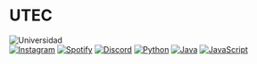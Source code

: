 # UTEC
![Universidad](https://raw.githubusercontent.com/kato420/UTEC/main/mel.jpg)
</br>
[![Instagram](https://img.shields.io/badge/Instagram-@kato420_0-E4405F?style=for-the-badge&logo=instagram&logoColor=white&labelColor=101010)](https://instagram.com/kato420\_0)
[![Spotify](https://img.shields.io/badge/Spotify-kato\_420-5865F2?style=for-the-badge&logo=discord&logoColor=white&labelColor=101010)](https://discord.com/)
[![Discord](https://img.shields.io/badge/Discord-kato\_420-5865F2?style=for-the-badge&logo=discord&logoColor=white&labelColor=101010)](https://discord.com/)
[![Python](https://img.shields.io/badge/Python-yellow?style=for-the-badge&logo=python&logoColor=white&labelColor=101010)]()
[![Java](https://img.shields.io/badge/Java-007396?style=for-the-badge&logo=java&logoColor=white&labelColor=101010)]()
[![JavaScript](https://img.shields.io/badge/JavaScript-F7DF1E?style=for-the-badge&logo=javascript&logoColor=white&labelColor=101010)]()
</br>
